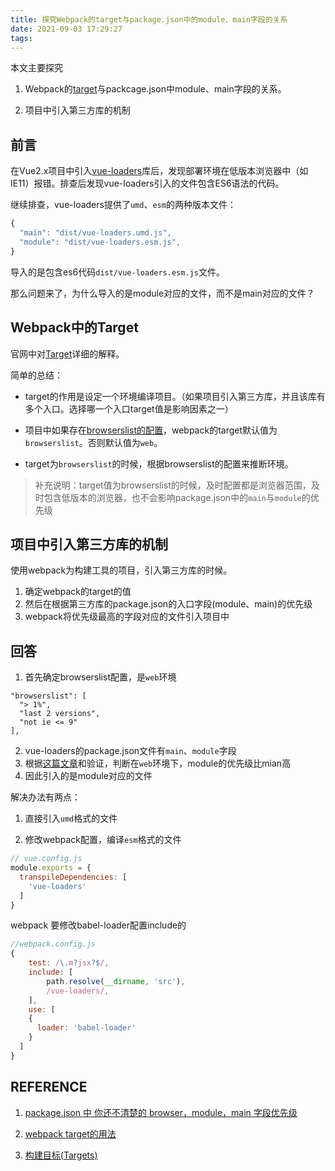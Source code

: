 ```yaml
---
title: 探究Webpack的target与package.json中的module、main字段的关系
date: 2021-09-03 17:29:27
tags:
---
```



本文主要探究

1. Webpack的[target](https://webpack.docschina.org/configuration/target/)与packcage.json中module、main字段的关系。

2. 项目中引入第三方库的机制

## 前言

在Vue2.x项目中引入[vue-loaders](https://github.com/Hokid/vue-loaders/issues?q=is%3Aissue+is%3Aclosed)库后，发现部署环境在低版本浏览器中（如IE11）报错。排查后发现vue-loaders引入的文件包含ES6语法的代码。

继续排查，vue-loaders提供了`umd`、`esm`的两种版本文件：

```javascript
{
  "main": "dist/vue-loaders.umd.js",
  "module": "dist/vue-loaders.esm.js",
}
```

导入的是包含es6代码`dist/vue-loaders.esm.js`文件。

那么问题来了，为什么导入的是module对应的文件，而不是main对应的文件？

## Webpack中的Target

官网中对[Target](https://webpack.docschina.org/configuration/target/)详细的解释。

简单的总结：

- target的作用是设定一个环境编译项目。（如果项目引入第三方库，并且该库有多个入口。选择哪一个入口target值是影响因素之一）

- 项目中如果存在[browserslist的配置](https://github.com/browserslist/browserslist#config-file)，webpack的target默认值为`browserslist`。否则默认值为`web`。

- target为`browserslist`的时候，根据browserslist的配置来推断环境。

> 补充说明：target值为browserslist的时候，及时配置都是浏览器范围，及时包含低版本的浏览器，也不会影响package.json中的`main`与`module`的优先级


## 项目中引入第三方库的机制

使用webpack为构建工具的项目，引入第三方库的时候。

1. 确定webpack的target的值
2. 然后在根据第三方库的package.json的入口字段(module、main)的优先级
3. webpack将优先级最高的字段对应的文件引入项目中


## 回答

1. 首先确定browserslist配置，是`web`环境

```
"browserslist": [
  "> 1%",
  "last 2 versions",
  "not ie <= 9"
],
```

2. vue-loaders的package.json文件有`main`、`module`字段
3. 根据[这篇文章](https://github.com/SunshowerC/blog/issues/8#webpack-node-esmcommonjs)和验证，判断在`web`环境下，module的优先级比mian高
4. 因此引入的是module对应的文件

解决办法有两点：

1. 直接引入`umd`格式的文件

2. 修改webpack配置，编译`esm`格式的文件

```javascript
// vue.config.js
module.exports = {
  transpileDependencies: [
    'vue-loaders'
  ]
}
```

webpack
要修改babel-loader配置include的
```javascript
//webpack.config.js
{
    test: /\.m?jsx?$/,
    include: [
        path.resolve(__dirname, 'src'),
        /vue-loaders/,
    ],
    use: [
    {
      loader: 'babel-loader'
    }
  ]
}
```

## REFERENCE

1. [package.json 中 你还不清楚的 browser，module，main 字段优先级](https://github.com/SunshowerC/blog/issues/8#webpack-node-esmcommonjs)

2. [webpack target的用法](https://webpack.docschina.org/concepts/targets/#usage)

3. [构建目标(Targets)](https://webpack.docschina.org/configuration/target/)
